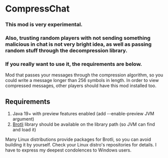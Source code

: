 # CompressChat

### This mod is very experimental.
### Also, trusting random players with not sending something malicious in chat is not very bright idea, as well as passing random stuff through the decompression library.
### If you really want to use it, the requirements are below.

Mod that passes your messages through the compression algorithm, so you could write a message longer than 256 symbols in length.
In order to view compressed messages, other players should have this mod installed too.

## Requirements

1) Java 19+ with preview features enabled (add --enable-preview JVM argument)
2) [Brotli](https://github.com/google/brotli) library should be available on the library path (so JVM can find and load it)

Many Linux distributions provide packages for Brotli, so you can avoid building it by yourself.
Check your Linux distro's repositories for details. I have to express my deepest condolences to Windows users.